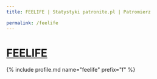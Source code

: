 ```yaml
---
title: FEELIFE | Statystyki patronite.pl | Patromierz

permalink: /feelife
---
```


# [FEELIFE](https://patronite.pl/feelife)

{% include profile.md name="feelife" prefix="f" %}
